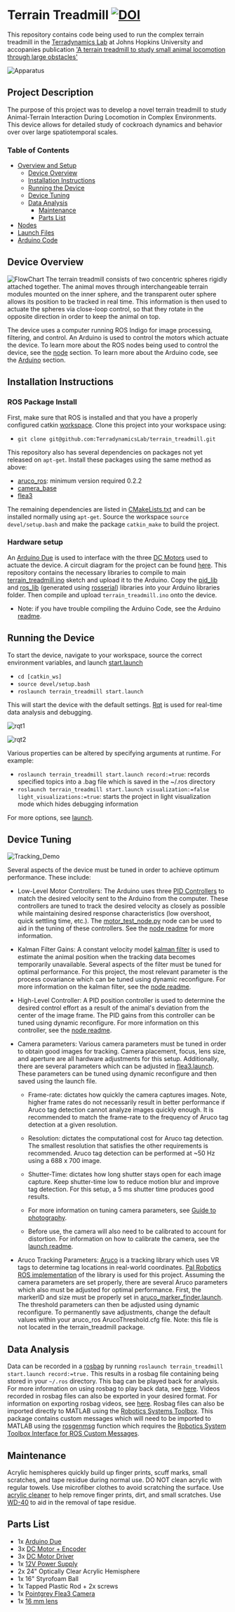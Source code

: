 # Terrain Treadmill [![DOI](https://zenodo.org/badge/doi/10.1101/2021.08.31.458392.svg)](https://doi.org/10.1101/2021.08.31.458392)
This repository contains code being used to run the complex terrain treadmill in the [Terradynamics Lab](https://li.me.jhu.edu/) at Johns Hopkins University and accopanies publication ['A terrain treadmill to study small animal locomotion through large obstacles'](https://doi.org/10.1101/2021.08.31.458392)


![Apparatus](./images/Apparatus.jpg "apparatus image")

## Project Description
The purpose of this project was to develop a novel terrain treadmill to study Animal-Terrain Interaction During Locomotion in Complex Environments. This device allows for detailed study of cockroach dynamics and behavior over over large spatiotemporal scales.

### Table of Contents

* [Overview and Setup](#terrain-treadmill)
    * [Device Overview](#device-overview)
	* [Installation Instructions](#installation-instructions)
	* [Running the Device](#running-the-device)
	* [Device Tuning](#device-tuning)
  * [Data Analysis](#data-analysis)
	* [Maintenance](#maintenance)
	* [Parts List](#parts-list)
* [Nodes](./src#nodes)
* [Launch Files](./launch#launch-files)
* [Arduino Code](./Arduino#arduino-code)

## Device Overview

![FlowChart](./images/FlowChart.png "device flow chart")
The terrain treadmill consists of two concentric spheres rigidly attached together. The animal moves through interchangeable terrain modules mounted on the inner sphere, and the transparent outer sphere allows its position to be tracked in real time. This information is then used to actuate the spheres via close-loop control, so that they rotate in the opposite direction in order to keep the animal on top.

The device uses a computer running ROS Indigo for image processing, filtering, and control. An Arduino is used to control the motors which actuate the device. To learn more about the ROS nodes being used to control the device, see the [node](./src) section. To learn more about the Arduino code, see the [Arduino](./Arduino) section.

## Installation Instructions
### ROS Package Install

First, make sure that ROS is installed and that you have a properly configured catkin [workspace](http://wiki.ros.org/catkin/Tutorials/create_a_workspace). Clone this project into your workspace using:
* `git clone git@github.com:TerradynamicsLab/terrain_treadmill.git`

This repository also has several dependencies on packages not yet released on `apt-get`. Install these packages using the same method as above:
* [aruco_ros](https://github.com/pal-robotics/aruco_ros): minimum version required 0.2.2
* [camera_base](https://github.com/KumarRobotics/camera_base)
* [flea3](https://github.com/KumarRobotics/flea3)

The remaining dependencies are listed in [CMakeLists.txt](./CMakeLists.txt) and can be installed normally using `apt-get`. Source the workspace `source devel/setup.bash` and make the package `catkin_make` to build the project.

### Hardware setup
An [Arduino Due](https://store.arduino.cc/usa/arduino-due) is used to interface with the three [DC Motors](https://www.pololu.com/product/2826) used to actuate the device. A circuit diagram for the project can be found [here](./images/Circuit.pdf). This repository contains the necessary libraries to compile to main [terrain_treadmill.ino](./Arduino/terrain_treadmill/terrain_treadmill.ino) sketch and upload it to the Arduino. Copy the [pid_lib](./Arduino/Libraries/pid_lib) and [ros_lib](./Arduino/Libraries/ros_lib) (generated using [rosserial](http://wiki.ros.org/rosserial)) libraries into your Arduino libraries folder. Then compile and upload `terrain_treadmill.ino` onto the device.

* Note: if you have trouble compiling the Arduino Code, see the Arduino [readme](./Arduino).

## Running the Device
To start the device, navigate to your workspace, source the correct environment variables, and launch [start.launch](./launch/start.launch)
* `cd [catkin_ws]`
* `source devel/setup.bash`
* `roslaunch terrain_treadmill start.launch`

This will start the device with the default settings. [Rqt](http://wiki.ros.org/rqt) is used for real-time data analysis and debugging.

![rqt1](./images/perspective1.png "rqt perspective 1")

![rqt2](./images/perspective2.png "rqt perspective 2")

Various properties can be altered by specifying arguments at runtime. For example:
* `roslaunch terrain_treadmill start.launch record:=true`: records specified topics into a .bag file which is saved in the ~/.ros directory
* `roslaunch terrain_treadmill start.launch visualization:=false light_visualizations:=true`: starts the project in light visualization mode which hides debugging information

For more options, see [launch](./launch).

## Device Tuning

![Tracking_Demo](./images/tracking_demo.gif "tracking demo")

Several aspects of the device must be tuned in order to achieve optimum performance. These include:
* Low-Level Motor Controllers:
The Arduino uses three [PID Controllers](https://en.wikipedia.org/wiki/PID_controller) to match the desired velocity sent to the Arduino from the computer. These controllers are tuned to track the desired velocity as closely as possible while maintaining desired response characteristics (low overshoot, quick settling time, etc.). The [motor_test_node.py](./src/motor_test_node.py) node can be used to aid in the tuning of these controllers. See the [node readme](./src) for more information.

* Kalman Filter Gains:
A constant velocity model [kalman filter](https://en.wikipedia.org/wiki/Kalman_filter) is used to estimate the animal position when the tracking data becomes temporarily unavailable. Several aspects of the filter must be tuned for optimal performance. For this project, the most relevant parameter is the process covariance which can be tuned using dynamic reconfigure. For more information on the kalman filter, see the [node readme](./src).

* High-Level Controller:
A PID position controller is used to determine the desired control effort as a result of the animal's deviation from the center of the image frame. The PID gains from this controller can be tuned using dynamic reconfigure. For more information on this controller, see the [node readme](./src).

* Camera parameters:
Various camera parameters must be tuned in order to obtain good images for tracking. Camera placement, focus, lens size, and aperture are all hardware adjustments for this setup. Additionally, there are several parameters which can be adjusted in [flea3.launch](./launch/flea3.launch). These parameters can be tuned using dynamic reconfigure and then saved using the launch file.

  * Frame-rate: dictates how quickly the camera captures images. Note, higher frame rates do not necessarily result in better performance if Aruco tag detection cannot analyze images quickly enough. It is recommended to match the frame-rate to the frequency of Aruco tag detection at a given resolution.

  * Resolution: dictates the computational cost for Aruco tag detection. The smallest resolution that satisfies the other requirements is recommended. Aruco tag detection can be performed at ~50 Hz using a 688 x 700 image.

  * Shutter-Time: dictates how long shutter stays open for each image capture. Keep shutter-time low to reduce motion blur and improve tag detection. For this setup, a 5 ms shutter time produces good results.

  * For more information on tuning camera parameters, see [Guide to photography](https://i.redd.it/tq0zowda2shz.jpg).

  * Before use, the camera will also need to be calibrated to account for distortion. For information on how to calibrate the camera, see the [launch readme](./launch).

* Aruco Tracking Parameters:
[Aruco](https://www.uco.es/investiga/grupos/ava/node/26) is a tracking library which uses VR tags to determine tag locations in real-world coordinates. [Pal Robotics ROS implementation](https://github.com/pal-robotics/aruco_ros) of the library is used for this project. Assuming the camera parameters are set properly, there are several Aruco parameters which also must be adjusted for optimal performance. First, the markerID and size must be properly set in [aruco_marker_finder.launch](./launch/aruco_marker_finder.launch). The threshold parameters can then be adjusted using dynamic reconfigure. To permanently save adjustments, change the default values within your aruco_ros ArucoThreshold.cfg file. Note: this file is not located in the terrain_treadmill package.

## Data Analysis
Data can be recorded in a [rosbag](http://wiki.ros.org/rosbag) by running `roslaunch terrain_treadmill start.launch record:=true.` This results in a rosbag file containing being stored in your `~/.ros` directory. This bag can be played back for analysis. For more information on using rosbag to play back data, see [here](http://wiki.ros.org/rosbag/Commandline#play). Videos recorded in rosbag files can also be exported in your desired format. For information on exporting rosbag videos, see [here](http://wiki.ros.org/rosbag/Tutorials/Exporting%20image%20and%20video%20data). Rosbag files can also be imported directly to MATLAB using the [Robotics Systems Toolbox](https://www.mathworks.com/help/robotics/index.html). This package contains custom messages which will need to be imported to MATLAB using the [rosgenmsg](https://www.mathworks.com/help/robotics/ref/rosgenmsg.html) function which requires the [Robotics System Toolbox Interface for ROS Custom Messages](https://www.mathworks.com/matlabcentral/fileexchange/49810-robotics-system-toolbox-interface-for-ros-custom-messages).

## Maintenance
Acrylic hemispheres quickly build up finger prints, scuff marks, small scratches, and tape residue during normal use. DO NOT clean acrylic with regular towels. Use microfiber clothes to avoid scratching the surface. Use [acrylic cleaner](https://www.amazon.com/NOVUS-7100-Plastic-Polish-Kit/dp/B002UCYRZU) to help remove finger prints, dirt, and small scratches. Use [WD-40](https://www.amazon.com/WD-40-Multi-Use-Product-Multi-Purpose-Lubricant/dp/B0083V8H0I/ref=sr_1_1?s=automotive&ie=UTF8&qid=1504127919&sr=1-1&keywords=wd-40) to aid in the removal of tape residue.

## Parts List
* 1x [Arduino Due](https://store.arduino.cc/usa/arduino-due)
* 3x [DC Motor + Encoder](https://www.pololu.com/product/2826)
* 3x [DC Motor Driver](https://www.amazon.com/SainSmart-Stepper-Controller-Mega2560-Duemilanove/dp/B00AJGM37I)
* 1x [12V Power Supply](https://www.amazon.com/eTopxizu-Universal-Regulated-Switching-Computer/dp/B00D7CWSCG)
* 2x 24" Optically Clear Acrylic Hemisphere
* 1x 16" Styrofoam Ball
* 1x Tapped Plastic Rod + 2x screws
* 1x [Pointgrey Flea3 Camera](https://www.ptgrey.com/flea3-usb3-vision-cameras)
* 1x [16 mm lens](http://www.fujifilmusa.com/products/optical_devices/machine-vision/1-15-mp/cf16ha-1/)
